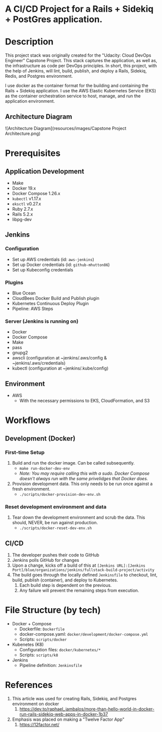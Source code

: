 # A CI/CD Project for a Rails + Sidekiq + PostGres application.

# Description
This project stack was originally created for the "Udacity: Cloud DevOps Engineer" Capstone Project.
This stack captures the application, as well as, the infrastructure as code per DevOps principles. In short, this
project, with the help of Jenkins, will lint, build, publish, and deploy a Rails, Sidekiq, Redis, and Postgres environment.

I use docker as the container format for the building and containing the Rails + Sidekiq application. I use the AWS Elastic Kubernetes Service (EKS)
as the container orchestration service to host, manage, and run the application environment. 
 
## Architecture Diagram
![Architecture Diagram](resources/images/Capstone Project Architecture.png)

# Prerequisites
## Application Development
- Make
- Docker 19.x
- Docker Compose 1.26.x
- `kubectl` v1.17.x 
- `eksctl` v0.27.x
- Ruby 2.7.x
- Rails 5.2.x
- libpg-dev

## Jenkins
### Configuration
- Set up AWS credentials (id: `aws-jenkins`)
- Set up Docker credentials (id: `github-mhutton86`)
- Set up Kubeconfig credentials

### Plugins
- Blue Ocean
- CloudBees Docker Build and Publish plugin
- Kubernetes Continuous Deploy Plugin
- Pipeline: AWS Steps

### Server (Jenkins is running on)
- Docker
- Docker Compose
- Make
- pass 
- gnupg2
- awscli (configuration at ~jenkins/.aws/config & ~jenkins/.aws/credentials)
- kubectl (configuration at ~jenkins/.kube/config)

## Environment
- AWS
    - With the necessary permissions to EKS, CloudFormation, and S3

# Workflows
## Development (Docker)
### First-time Setup
1. Build and run the docker image. Can be called subsequently.
    - `make run-docker-dev-env`
    - _Note: You may require calling this with a sudo. Docker Compose doesn't always run with the same privelidges that Docker does._
1. Provision development data. This only needs to be run once against a fresh environment.
    - `./scripts/docker-provision-dev-env.sh`

### Reset development environment and data
1. Tear down the development environment and scrub the data. This should, NEVER, be run against production.
    - `./scripts/docker-reset-dev-env.sh`

## CI/CD
1. The developer pushes their code to GitHub
1. Jenkins polls GitHub for changes
1. Upon a change, kicks off a build of this at `[Jenkins URL]:[Jenkins Port]/blue/organizations/jenkins/fullstack-build-project/activity`
1. The build goes through the locally defined `Jenkinsfile` to checkout, lint, build, publish (container), and deploy to Kubernetes.
    1. Each build step is dependent on the previous.
    1. Any failure will prevent the remaining steps from execution.

# File Structure (by tech)
- Docker + Compose 
    - Dockerfile: `Dockerfile`
    - docker-compose.yaml: `docker/development/docker-compose.yml`
    - Scripts: `scripts/docker`
- Kubenetes (K8)
    - Configuration files: `docker/kubernetes/*`
    - Scripts: `scripts/k8`
- Jenkins
    - Pipeline definition: `Jenkinsfile`

# References
1. This article was used for creating Rails, Sidekiq, and Postgres environment on docker 
    1. https://dev.to/raphael_jambalos/more-than-hello-world-in-docker-run-rails-sidekiq-web-apps-in-docker-1b37
2. Emphasis was placed on making a "Twelve Factor App"
    1. https://12factor.net/